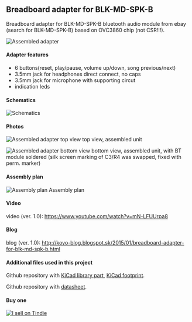 Breadboard adapter for BLK-MD-SPK-B
-----------------------------------

Breadboard adapter for BLK-MD-SPK-B bluetooth audio module from ebay (search for BLK-MD-SPK-B) based on OVC3860 chip (not CSR!!!).

![Assembled adapter](https://raw.githubusercontent.com/tomaskovacik/hw/master/kicad/blk-md-spk-b_breadboard_adapter/pics/20190524_181618.jpg "Assembled adapter")

#### Adapter features

- 6 buttons(reset, play/pause, volume up/down, song previous/next)
- 3.5mm jack for headphones direct connect, no caps
- 3.5mm jack for microphone with supporting circut
- indication leds

#### Schematics

![Schematics](https://raw.githubusercontent.com/tomaskovacik/hw/master/kicad/blk-md-spk-b_breadboard_adapter/pics/schematics_2.0.png "Schematics")

#### Photos

![Assembled adapter top view](https://raw.githubusercontent.com/tomaskovacik/hw/master/kicad/blk-md-spk-b_breadboard_adapter/pics/20190524_181628.jpg "Assembled adapter top view")
top view, assembled unit


![Assembled adapter bottom view](https://raw.githubusercontent.com/tomaskovacik/hw/master/kicad/blk-md-spk-b_breadboard_adapter/pics/20190524_181624.jpg "Assembled adapter, bottom view")
bottom view, assembled unit, with BT module soldered (silk screen marking of C3/R4 was swapped, fixed with perm. marker)


#### Assembly plan

![Assembly plan](https://raw.githubusercontent.com/tomaskovacik/hw/master/kicad/blk-md-spk-b_breadboard_adapter/pics/assembly_plan_2.0.png "Assembly plan")
Assembly plan


#### Video

video (ver. 1.0): https://www.youtube.com/watch?v=mN-LFUUrpa8

#### Blog

blog (ver. 1.0): http://kovo-blog.blogspot.sk/2015/01/breadboard-adapter-for-blk-md-spk-b.html

#### Additional files used in this project

Github repository with [KiCad library part](https://github.com/tomaskovacik/kicad-library/tree/master/library), [KiCad footprint](https://github.com/tomaskovacik/kicad-library/tree/master/bluetooth.pretty).

Github repository with [datasheet](https://github.com/tomaskovacik/kicad-library/tree/master/library/datasheet/).

#### Buy one

[![I sell on Tindie](https://d2ss6ovg47m0r5.cloudfront.net/badges/tindie-larges.png "I sell on Tindie")](https://www.tindie.com/stores/tomaskovacik/?ref=offsite_badges&utm_source=sellers_tomaskovacik&utm_medium=badges&utm_campaign=badge_large)

